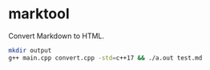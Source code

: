 # marktool

Convert Markdown to HTML.

```bash
mkdir output
g++ main.cpp convert.cpp -std=c++17 && ./a.out test.md
```